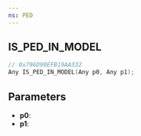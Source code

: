 ```yaml
---
ns: PED
---
```

## IS_PED_IN_MODEL

```c
// 0x796D90EFB19AA332
Any IS_PED_IN_MODEL(Any p0, Any p1);
```

## Parameters
* **p0**:
* **p1**:

